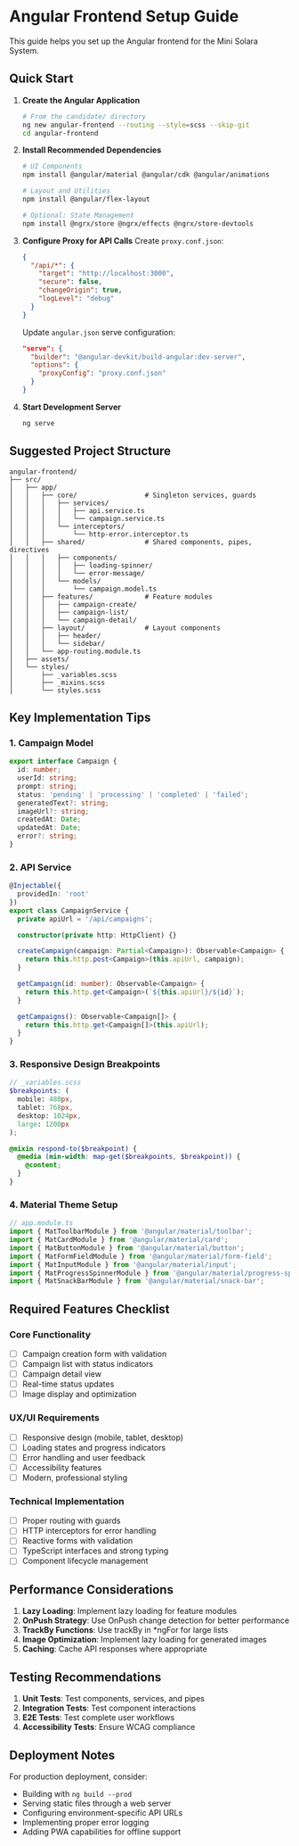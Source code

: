 # Angular Frontend Setup Guide

This guide helps you set up the Angular frontend for the Mini Solara System.

## Quick Start

1. **Create the Angular Application**
   ```bash
   # From the candidate/ directory
   ng new angular-frontend --routing --style=scss --skip-git
   cd angular-frontend
   ```

2. **Install Recommended Dependencies**
   ```bash
   # UI Components
   npm install @angular/material @angular/cdk @angular/animations
   
   # Layout and Utilities
   npm install @angular/flex-layout
   
   # Optional: State Management
   npm install @ngrx/store @ngrx/effects @ngrx/store-devtools
   ```

3. **Configure Proxy for API Calls**
   Create `proxy.conf.json`:
   ```json
   {
     "/api/*": {
       "target": "http://localhost:3000",
       "secure": false,
       "changeOrigin": true,
       "logLevel": "debug"
     }
   }
   ```

   Update `angular.json` serve configuration:
   ```json
   "serve": {
     "builder": "@angular-devkit/build-angular:dev-server",
     "options": {
       "proxyConfig": "proxy.conf.json"
     }
   }
   ```

4. **Start Development Server**
   ```bash
   ng serve
   ```

## Suggested Project Structure

```
angular-frontend/
├── src/
│   ├── app/
│   │   ├── core/                 # Singleton services, guards
│   │   │   ├── services/
│   │   │   │   ├── api.service.ts
│   │   │   │   └── campaign.service.ts
│   │   │   └── interceptors/
│   │   │       └── http-error.interceptor.ts
│   │   ├── shared/               # Shared components, pipes, directives
│   │   │   ├── components/
│   │   │   │   ├── loading-spinner/
│   │   │   │   └── error-message/
│   │   │   └── models/
│   │   │       └── campaign.model.ts
│   │   ├── features/             # Feature modules
│   │   │   ├── campaign-create/
│   │   │   ├── campaign-list/
│   │   │   └── campaign-detail/
│   │   ├── layout/               # Layout components
│   │   │   ├── header/
│   │   │   └── sidebar/
│   │   └── app-routing.module.ts
│   ├── assets/
│   └── styles/
│       ├── _variables.scss
│       ├── _mixins.scss
│       └── styles.scss
```

## Key Implementation Tips

### 1. Campaign Model
```typescript
export interface Campaign {
  id: number;
  userId: string;
  prompt: string;
  status: 'pending' | 'processing' | 'completed' | 'failed';
  generatedText?: string;
  imageUrl?: string;
  createdAt: Date;
  updatedAt: Date;
  error?: string;
}
```

### 2. API Service
```typescript
@Injectable({
  providedIn: 'root'
})
export class CampaignService {
  private apiUrl = '/api/campaigns';

  constructor(private http: HttpClient) {}

  createCampaign(campaign: Partial<Campaign>): Observable<Campaign> {
    return this.http.post<Campaign>(this.apiUrl, campaign);
  }

  getCampaign(id: number): Observable<Campaign> {
    return this.http.get<Campaign>(`${this.apiUrl}/${id}`);
  }

  getCampaigns(): Observable<Campaign[]> {
    return this.http.get<Campaign[]>(this.apiUrl);
  }
}
```

### 3. Responsive Design Breakpoints
```scss
// _variables.scss
$breakpoints: (
  mobile: 480px,
  tablet: 768px,
  desktop: 1024px,
  large: 1200px
);

@mixin respond-to($breakpoint) {
  @media (min-width: map-get($breakpoints, $breakpoint)) {
    @content;
  }
}
```

### 4. Material Theme Setup
```typescript
// app.module.ts
import { MatToolbarModule } from '@angular/material/toolbar';
import { MatCardModule } from '@angular/material/card';
import { MatButtonModule } from '@angular/material/button';
import { MatFormFieldModule } from '@angular/material/form-field';
import { MatInputModule } from '@angular/material/input';
import { MatProgressSpinnerModule } from '@angular/material/progress-spinner';
import { MatSnackBarModule } from '@angular/material/snack-bar';
```

## Required Features Checklist

### Core Functionality
- [ ] Campaign creation form with validation
- [ ] Campaign list with status indicators
- [ ] Campaign detail view
- [ ] Real-time status updates
- [ ] Image display and optimization

### UX/UI Requirements
- [ ] Responsive design (mobile, tablet, desktop)
- [ ] Loading states and progress indicators
- [ ] Error handling and user feedback
- [ ] Accessibility features
- [ ] Modern, professional styling

### Technical Implementation
- [ ] Proper routing with guards
- [ ] HTTP interceptors for error handling
- [ ] Reactive forms with validation
- [ ] TypeScript interfaces and strong typing
- [ ] Component lifecycle management

## Performance Considerations

1. **Lazy Loading**: Implement lazy loading for feature modules
2. **OnPush Strategy**: Use OnPush change detection for better performance
3. **TrackBy Functions**: Use trackBy in *ngFor for large lists
4. **Image Optimization**: Implement lazy loading for generated images
5. **Caching**: Cache API responses where appropriate

## Testing Recommendations

1. **Unit Tests**: Test components, services, and pipes
2. **Integration Tests**: Test component interactions
3. **E2E Tests**: Test complete user workflows
4. **Accessibility Tests**: Ensure WCAG compliance

## Deployment Notes

For production deployment, consider:
- Building with `ng build --prod`
- Serving static files through a web server
- Configuring environment-specific API URLs
- Implementing proper error logging
- Adding PWA capabilities for offline support